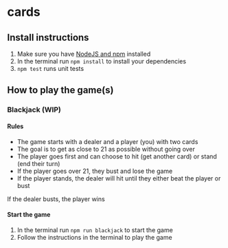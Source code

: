 # cards

## Install instructions

1. Make sure you have [NodeJS and npm](https://nodejs.org/en/) installed
2. In the terminal run `npm install` to install your dependencies
3. `npm test` runs unit tests

## How to play the game(s)

### Blackjack (WIP)

#### Rules

- The game starts with a dealer and a player (you) with two cards
- The goal is to get as close to 21 as possible without going over
- The player goes first and can choose to hit (get another card) or stand (end their turn)
- If the player goes over 21, they bust and lose the game
- If the player stands, the dealer will hit until they either beat the player or bust

If the dealer busts, the player wins

#### Start the game

1. In the terminal run `npm run blackjack` to start the game
2. Follow the instructions in the terminal to play the game
